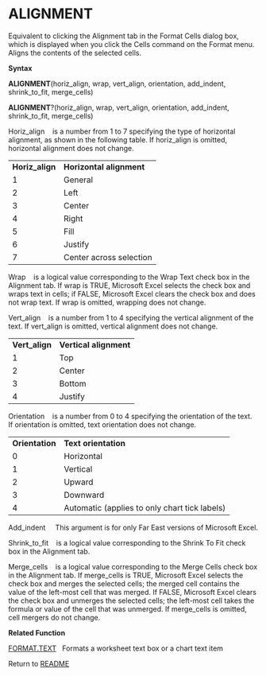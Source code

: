 # ALIGNMENT

Equivalent to clicking the Alignment tab in the Format Cells dialog box,
which is displayed when you click the Cells command on the Format menu.
Aligns the contents of the selected cells.

**Syntax**

**ALIGNMENT**(horiz\_align, wrap, vert\_align, orientation, add\_indent,
shrink\_to\_fit, merge\_cells)

**ALIGNMENT**?(horiz\_align, wrap, vert\_align, orientation,
add\_indent, shrink\_to\_fit, merge\_cells)

Horiz\_align&nbsp;&nbsp;&nbsp;&nbsp;is a number from 1 to 7 specifying
the type of horizontal alignment, as shown in the following table. If
horiz\_align is omitted, horizontal alignment does not change.

|                  |                          |
| ---------------- | ------------------------ |
| **Horiz\_align** | **Horizontal alignment** |
| 1                | General                  |
| 2                | Left                     |
| 3                | Center                   |
| 4                | Right                    |
| 5                | Fill                     |
| 6                | Justify                  |
| 7                | Center across selection  |

Wrap&nbsp;&nbsp;&nbsp;&nbsp;is a logical value corresponding to the Wrap
Text check box in the Alignment tab. If wrap is TRUE, Microsoft Excel
selects the check box and wraps text in cells; if FALSE, Microsoft Excel
clears the check box and does not wrap text. If wrap is omitted,
wrapping does not change.

Vert\_align&nbsp;&nbsp;&nbsp;&nbsp;is a number from 1 to 4 specifying
the vertical alignment of the text. If vert\_align is omitted, vertical
alignment does not change.

|                 |                        |
| --------------- | ---------------------- |
| **Vert\_align** | **Vertical alignment** |
| 1               | Top                    |
| 2               | Center                 |
| 3               | Bottom                 |
| 4               | Justify                |

Orientation&nbsp;&nbsp;&nbsp;&nbsp;is a number from 0 to 4 specifying
the orientation of the text. If orientation is omitted, text orientation
does not change.

|                 |                                               |
| --------------- | --------------------------------------------- |
| **Orientation** | **Text orientation**                          |
| 0               | Horizontal                                    |
| 1               | Vertical                                      |
| 2               | Upward                                        |
| 3               | Downward                                      |
| 4               | Automatic (applies to only chart tick labels) |

Add\_indent&nbsp;&nbsp;&nbsp;&nbsp; This argument is for only Far East
versions of Microsoft Excel.

Shrink\_to\_fit&nbsp;&nbsp;&nbsp;&nbsp;is a logical value corresponding
to the Shrink To Fit check box in the Alignment tab.

Merge\_cells&nbsp;&nbsp;&nbsp;&nbsp;is a logical value corresponding to
the Merge Cells check box in the Alignment tab. If merge\_cells is TRUE,
Microsoft Excel selects the check box and merges the selected cells; the
merged cell contains the value of the left-most cell that was merged. If
FALSE, Microsoft Excel clears the check box and unmerges the selected
cells; the left-most cell takes the formula or value of the cell that
was unmerged. If merge\_cells is omitted, cell mergers do not change.

**Related Function**

[FORMAT.TEXT](FORMAT.TEXT.md)&nbsp;&nbsp;&nbsp;Formats a worksheet text box or a chart
text item



Return to [README](README.md)

